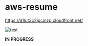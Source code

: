 # aws-resume
https://d1lut3c2ipcmzp.cloudfront.net/

![test](https://github.com/DRDohvaken/aws-resume/assets/8603276/7b671edf-98e1-4867-8722-be9b92b4aece)

**IN PROGRESS**
